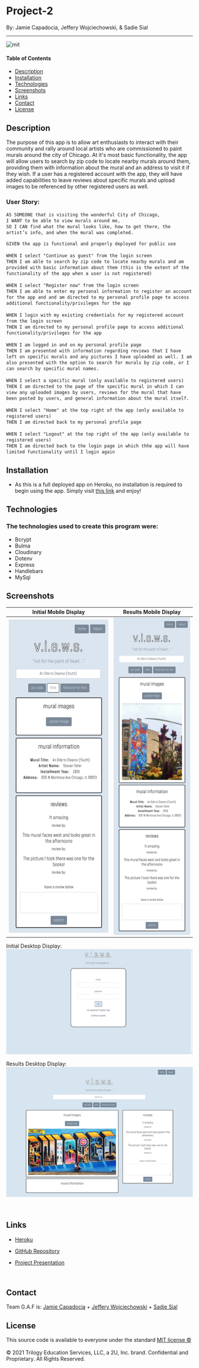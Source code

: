 # Project-2

By: Jamie Capadocia, Jeffery Wojciechowski, & Sadie Sial

___

![mit](https://img.shields.io/badge/license-MIT-lightblue)

#### Table of Contents

* [Description](#description)
* [Installation](#installation)
* [Technologies](#technologies)
* [Screenshots](#screenshots)
* [Links](#links)
* [Contact](#contact)
* [License](#license)

## Description <br>

The purpose of this app is to allow art enthusiasts to interact with their community and rally around local artists who are commissioned to paint murals around the city of Chicago. At it's most basic functionality, the app will allow users to search by zip code to locate nearby murals around them, providing them with information about the mural and an address to visit it if they wish. If a user has a registered account with the app, they will have added capabilities to leave reviews about specific murals and upload images to be referenced by other registered users as well.

### User Story:

```
AS SOMEONE that is visiting the wonderful City of Chicago,
I WANT to be able to view murals around me,
SO I CAN find what the mural looks like, how to get there, the artist’s info, and when the mural was completed.

```

```
GIVEN the app is functional and properly deployed for public use

WHEN I select "Continue as guest" from the login screen
THEN I am able to search by zip code to locate nearby murals and am provided with basic information about them (this is the extent of the functionality of the app when a user is not registered)

WHEN I select "Register now" from the login screen
THEN I am able to enter my personal information to register an account for the app and and am directed to my personal profile page to access additional functionality/privileges for the app

WHEN I login with my existing credentials for my registered account from the login screen
THEN I am directed to my personal profile page to access additional functionality/privileges for the app

WHEN I am logged in and on my personal profile page
THEN I am presented with information regarding reviews that I have left on specific murals and any pictures I have uploaded as well. I am also presented with the option to search for murals by zip code, or I can search by specific mural names.

WHEN I select a specific mural (only available to registered users)
THEN I am directed to the page of the specific mural in which I can view any uploaded images by users, reviews for the mural that have been posted by users, and general information about the mural itself.

WHEN I select "Home" at the top right of the app (only available to registered users)
THEN I am directed back to my personal profile page

WHEN I select "Logout" at the top right of the app (only available to registered users)
THEN I am directed back to the login page in which thhe app will have limited functionality until I login again
```

## Installation
- As this is a full deployed app on Heroku, no installation is required to begin using the app. Simply visit <a href="https://peaked-project.herokuapp.com/">this link</a> and enjoy!

## Technologies

### The technologies used to create this program were: 
- Bcrypt
- Bulma
- Cloudinary
- Dotenv
- Express
- Handlebars
- MySql

## Screenshots

Initial Mobile Display   |  Results Mobile Display
:-------------------------:|:-------------------------:
![Screenshot](assets/images/mobilemuralpagebefore.png)  |  ![Screenshot](assets/images/mobilemuralpage.png)


Initial Desktop Display: ![Screenshot](assets/images/desktoplogin.png)

Results Desktop Display: ![Screenshot](assets/images/desktopmuralpage.png)

<br>

## Links

- [Heroku](peaked-project.herokuapp.com/)

- [GitHub Repository](https://github.com/jcapadocia3/Project-2)

- [Project Presentation](https://docs.google.com/presentation/d/1TWedlUaTuS3mvYdcD1tdsRXQGo4JOEJ4-4qVwMbBDAE/edit#slide=id.g29f43f0a72_0_0)

<br>

## Contact

Team G.A.F is:
[Jamie Capadocia](https://github.com/jcapadocia3) +
[Jeffery Wojciechowski](https://github.com/Jefferywojo98) + 
[Sadie Sial](https://github.com/sadielinks)

## License

This source code is available to everyone under the standard [MIT license ©](https://choosealicense.com/licenses/mit/) <br><br>
© 2021 Trilogy Education Services, LLC, a 2U, Inc. brand. Confidential and Proprietary. All Rights Reserved.